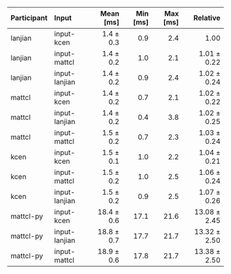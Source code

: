 | Participant | Input | Mean [ms] | Min [ms] | Max [ms] | Relative |
|:---|:---|---:|---:|---:|---:|
| lanjian | input-kcen | 1.4 ± 0.3 | 0.9 | 2.4 | 1.00 |
| lanjian | input-mattcl | 1.4 ± 0.2 | 1.0 | 2.1 | 1.01 ± 0.22 |
| lanjian | input-lanjian | 1.4 ± 0.2 | 0.9 | 2.4 | 1.02 ± 0.24 |
| mattcl | input-kcen | 1.4 ± 0.2 | 0.7 | 2.1 | 1.02 ± 0.22 |
| mattcl | input-lanjian | 1.4 ± 0.2 | 0.4 | 3.8 | 1.02 ± 0.25 |
| mattcl | input-mattcl | 1.5 ± 0.2 | 0.7 | 2.3 | 1.03 ± 0.24 |
| kcen | input-kcen | 1.5 ± 0.1 | 1.0 | 2.2 | 1.04 ± 0.21 |
| kcen | input-mattcl | 1.5 ± 0.2 | 1.0 | 2.5 | 1.06 ± 0.24 |
| kcen | input-lanjian | 1.5 ± 0.2 | 0.9 | 2.5 | 1.07 ± 0.26 |
| mattcl-py | input-kcen | 18.4 ± 0.6 | 17.1 | 21.6 | 13.08 ± 2.45 |
| mattcl-py | input-lanjian | 18.8 ± 0.7 | 17.7 | 21.7 | 13.32 ± 2.50 |
| mattcl-py | input-mattcl | 18.9 ± 0.6 | 17.8 | 21.7 | 13.38 ± 2.50 |
